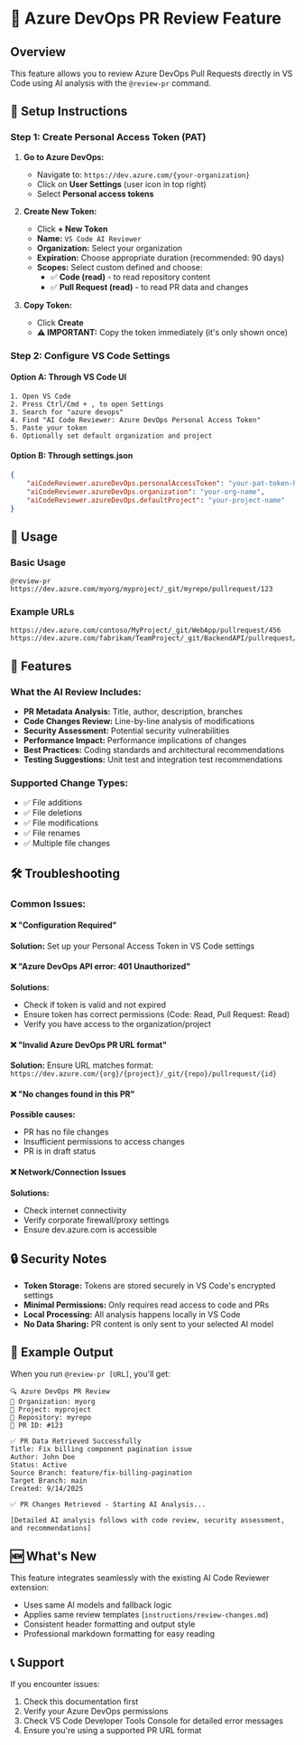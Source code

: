 # 🚀 Azure DevOps PR Review Feature

## Overview
This feature allows you to review Azure DevOps Pull Requests directly in VS Code using AI analysis with the `@review-pr` command.

## 🔧 Setup Instructions

### Step 1: Create Personal Access Token (PAT)

1. **Go to Azure DevOps:**
   - Navigate to: `https://dev.azure.com/{your-organization}`
   - Click on **User Settings** (user icon in top right)
   - Select **Personal access tokens**

2. **Create New Token:**
   - Click **+ New Token**
   - **Name:** `VS Code AI Reviewer`
   - **Organization:** Select your organization
   - **Expiration:** Choose appropriate duration (recommended: 90 days)
   - **Scopes:** Select custom defined and choose:
     - ✅ **Code (read)** - to read repository content
     - ✅ **Pull Request (read)** - to read PR data and changes

3. **Copy Token:**
   - Click **Create**
   - **⚠️ IMPORTANT:** Copy the token immediately (it's only shown once)

### Step 2: Configure VS Code Settings

#### Option A: Through VS Code UI
```
1. Open VS Code
2. Press Ctrl/Cmd + , to open Settings
3. Search for "azure devops" 
4. Find "AI Code Reviewer: Azure DevOps Personal Access Token"
5. Paste your token
6. Optionally set default organization and project
```

#### Option B: Through settings.json
```json
{
    "aiCodeReviewer.azureDevOps.personalAccessToken": "your-pat-token-here",
    "aiCodeReviewer.azureDevOps.organization": "your-org-name",
    "aiCodeReviewer.azureDevOps.defaultProject": "your-project-name"
}
```

## 📖 Usage

### Basic Usage
```
@review-pr https://dev.azure.com/myorg/myproject/_git/myrepo/pullrequest/123
```

### Example URLs
```
https://dev.azure.com/contoso/MyProject/_git/WebApp/pullrequest/456
https://dev.azure.com/fabrikam/TeamProject/_git/BackendAPI/pullrequest/789
```

## 🎯 Features

### What the AI Review Includes:
- **PR Metadata Analysis:** Title, author, description, branches
- **Code Changes Review:** Line-by-line analysis of modifications
- **Security Assessment:** Potential security vulnerabilities
- **Performance Impact:** Performance implications of changes
- **Best Practices:** Coding standards and architectural recommendations
- **Testing Suggestions:** Unit test and integration test recommendations

### Supported Change Types:
- ✅ File additions
- ✅ File deletions  
- ✅ File modifications
- ✅ File renames
- ✅ Multiple file changes

## 🛠️ Troubleshooting

### Common Issues:

#### ❌ "Configuration Required"
**Solution:** Set up your Personal Access Token in VS Code settings

#### ❌ "Azure DevOps API error: 401 Unauthorized"
**Solutions:**
- Check if token is valid and not expired
- Ensure token has correct permissions (Code: Read, Pull Request: Read)
- Verify you have access to the organization/project

#### ❌ "Invalid Azure DevOps PR URL format"
**Solution:** Ensure URL matches format: `https://dev.azure.com/{org}/{project}/_git/{repo}/pullrequest/{id}`

#### ❌ "No changes found in this PR"
**Possible causes:**
- PR has no file changes
- Insufficient permissions to access changes
- PR is in draft status

#### ❌ Network/Connection Issues
**Solutions:**
- Check internet connectivity
- Verify corporate firewall/proxy settings
- Ensure dev.azure.com is accessible

## 🔒 Security Notes

- **Token Storage:** Tokens are stored securely in VS Code's encrypted settings
- **Minimal Permissions:** Only requires read access to code and PRs
- **Local Processing:** All analysis happens locally in VS Code
- **No Data Sharing:** PR content is only sent to your selected AI model

## 🎉 Example Output

When you run `@review-pr [URL]`, you'll get:

```
🔍 Azure DevOps PR Review
📂 Organization: myorg
📂 Project: myproject  
📂 Repository: myrepo
📂 PR ID: #123

✅ PR Data Retrieved Successfully
Title: Fix billing component pagination issue
Author: John Doe
Status: Active
Source Branch: feature/fix-billing-pagination
Target Branch: main
Created: 9/14/2025

✅ PR Changes Retrieved - Starting AI Analysis...

[Detailed AI analysis follows with code review, security assessment, and recommendations]
```

## 🆕 What's New

This feature integrates seamlessly with the existing AI Code Reviewer extension:
- Uses same AI models and fallback logic
- Applies same review templates (`instructions/review-changes.md`)
- Consistent header formatting and output style
- Professional markdown formatting for easy reading

## 📞 Support

If you encounter issues:
1. Check this documentation first
2. Verify your Azure DevOps permissions
3. Check VS Code Developer Tools Console for detailed error messages
4. Ensure you're using a supported PR URL format

